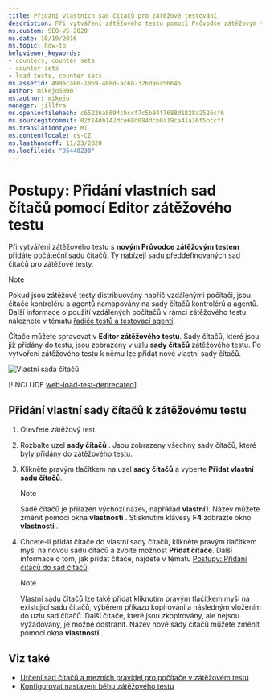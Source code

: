 ```yaml
---
title: Přidání vlastních sad čítačů pro zátěžové testování
description: Při vytváření zátěžového testu pomocí Průvodce zátěžovým testem přidáte počáteční sadu čítačů. Naučte se přidávat vlastní sady čítačů pomocí Editor zátěžového testu.
ms.custom: SEO-VS-2020
ms.date: 10/19/2016
ms.topic: how-to
helpviewer_keywords:
- counters, counter sets
- counter sets
- load tests, counter sets
ms.assetid: 499aca80-1069-408d-ac68-326da6a50645
author: mikejo5000
ms.author: mikejo
manager: jillfra
ms.openlocfilehash: c65226a8694cbccf7c5b94f7688d1828a2526cf6
ms.sourcegitcommit: 02f14db142dce68d084dcb0a19ca41a16f5bccff
ms.translationtype: MT
ms.contentlocale: cs-CZ
ms.lasthandoff: 11/23/2020
ms.locfileid: "95440230"
---
```

# <a name="how-to-add-custom-counter-sets-using-the-load-test-editor"></a>Postupy: Přidání vlastních sad čítačů pomocí Editor zátěžového testu

Při vytváření zátěžového testu s **novým Průvodce zátěžovým testem** přidáte počáteční sadu čítačů. Ty nabízejí sadu předdefinovaných sad čítačů pro zátěžové testy.

> [!NOTE]
> Pokud jsou zátěžové testy distribuovány napříč vzdálenými počítači, jsou čítače kontroléru a agentů namapovány na sady čítačů kontrolérů a agentů. Další informace o použití vzdálených počítačů v rámci zátěžového testu naleznete v tématu [řadiče testů a testovací agenti](configure-test-agents-and-controllers-for-load-tests.md).

Čítače můžete spravovat v **Editor zátěžového testu**. Sady čítačů, které jsou již přidány do testu, jsou zobrazeny v uzlu **sady čítačů** zátěžového testu. Po vytvoření zátěžového testu k němu lze přidat nové vlastní sady čítačů.

![Vlastní sada čítačů](../test/media/loadtestcustomcounter.png)

[!INCLUDE [web-load-test-deprecated](includes/web-load-test-deprecated.md)]

## <a name="to-add-a-custom-counter-set-to-a-load-test"></a>Přidání vlastní sady čítačů k zátěžovému testu

1. Otevřete zátěžový test.

2. Rozbalte uzel **sady čítačů** . Jsou zobrazeny všechny sady čítačů, které byly přidány do zátěžového testu.

3. Klikněte pravým tlačítkem na uzel **sady čítačů** a vyberte **Přidat vlastní sadu čítačů**.

    > [!NOTE]
    > Sadě čítačů je přiřazen výchozí název, například **vlastní1**. Název můžete změnit pomocí okna **vlastnosti** . Stisknutím klávesy **F4** zobrazte okno **vlastnosti** .

4. Chcete-li přidat čítače do vlastní sady čítačů, klikněte pravým tlačítkem myši na novou sadu čítačů a zvolte možnost **Přidat čítače**. Další informace o tom, jak přidat čítače, najdete v tématu [Postupy: Přidání čítačů do sad čítačů](../test/how-to-add-counters-to-counter-sets-using-the-load-test-editor.md).

    > [!NOTE]
    > Vlastní sadu čítačů lze také přidat kliknutím pravým tlačítkem myši na existující sadu čítačů, výběrem příkazu kopírování a následným vložením do uzlu sad čítačů. Další čítače, které jsou zkopírovány, ale nejsou vyžadovány, je možné odstranit. Název nové sady čítačů můžete změnit pomocí okna **vlastnosti** .

## <a name="see-also"></a>Viz také

- [Určení sad čítačů a mezních pravidel pro počítače v zátěžovém testu](../test/specify-counter-sets-and-threshold-rules-for-load-testing.md)
- [Konfigurovat nastavení běhu zátěžového testu](../test/configure-load-test-run-settings.md)
